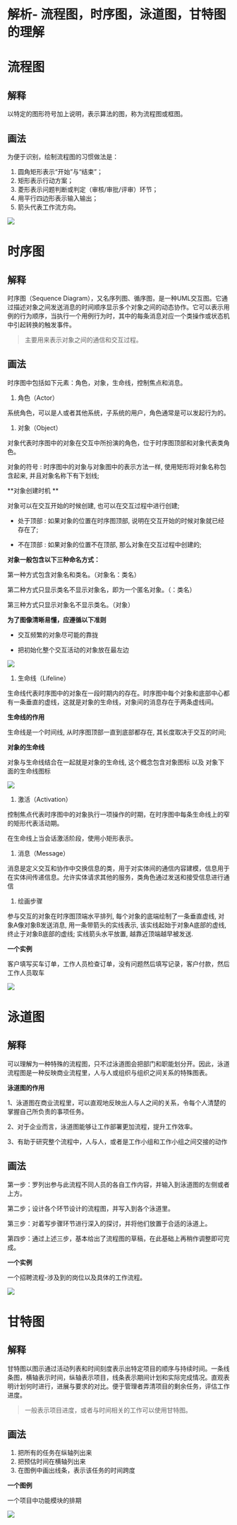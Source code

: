# 解析- 流程图，时序图，泳道图，甘特图的理解

# 流程图

## 解释

以特定的图形符号加上说明，表示算法的图，称为流程图或框图。

## 画法

为便于识别，绘制流程图的习惯做法是：

1.  圆角矩形表示“开始”与“结束”；
2.  矩形表示行动方案；
3.  菱形表示问题判断或判定（审核/审批/评审）环节；
4.  用平行四边形表示输入输出；
5.  箭头代表工作流方向。

![](https://p6-juejin.byteimg.com/tos-cn-i-k3u1fbpfcp/90fcea6a537d4fb5b89550c884bc18c8~tplv-k3u1fbpfcp-watermark.image)

# 时序图

## 解释

时序图（Sequence Diagram），又名序列图、循序图，是一种UML交互图。它通过描述对象之间发送消息的时间顺序显示多个对象之间的动态协作。它可以表示用例的行为顺序，当执行一个用例行为时，其中的每条消息对应一个类操作或状态机中引起转换的触发事件。

> 主要用来表示对象之间的通信和交互过程。

## 画法

时序图中包括如下元素：角色，对象，生命线，控制焦点和消息。

1.  角色（Actor）

系统角色，可以是人或者其他系统，子系统的用户，角色通常是可以发起行为的。

1.  对象（Object）

对象代表时序图中的对象在交互中所扮演的角色，位于时序图顶部和对象代表类角色。

对象的符号 : 时序图中的对象与对象图中的表示方法一样, 使用矩形将对象名称包含起来, 并且对象名称下有下划线;

**对象创建时机 **

对象可以在交互开始的时候创建, 也可以在交互过程中进行创建;

*   处于顶部 : 如果对象的位置在时序图顶部, 说明在交互开始的时候对象就已经存在了;

*   不在顶部 : 如果对象的位置不在顶部, 那么对象在交互过程中创建的;

**对象一般包含以下三种命名方式：**

第一种方式包含对象名和类名。（对象名：类名）

第二种方式只显示类名不显示对象名，即为一个匿名对象。（：类名）

第三种方式只显示对象名不显示类名。（对象）

**为了图像清晰易懂，应遵循以下准则**

*   交互频繁的对象尽可能的靠拢

*   把初始化整个交互活动的对象放在最左边

![](https://p3-juejin.byteimg.com/tos-cn-i-k3u1fbpfcp/01c33d8fb1494f68b81582ec2ba3f229~tplv-k3u1fbpfcp-watermark.image)

1.  生命线（Lifeline）

生命线代表时序图中的对象在一段时期内的存在。时序图中每个对象和底部中心都有一条垂直的虚线，这就是对象的生命线，对象间的消息存在于两条虚线间。

**生命线的作用**

生命线是一个时间线, 从时序图顶部一直到底部都存在, 其长度取决于交互的时间;

**对象的生命线**

对象与生命线结合在一起就是对象的生命线, 这个概念包含对象图标 以及 对象下面的生命线图标

![](https://p3-juejin.byteimg.com/tos-cn-i-k3u1fbpfcp/7b7e486f8caf4fdb9f4fd3aa74ed0c9f~tplv-k3u1fbpfcp-watermark.image)

1.  激活（Activation）

控制焦点代表时序图中的对象执行一项操作的时期，在时序图中每条生命线上的窄的矩形代表活动期。

在生命线上当会话激活阶段，使用小矩形表示。

1.  消息（Message）

消息是定义交互和协作中交换信息的类，用于对实体间的通信内容建模，信息用于在实体间传递信息。允许实体请求其他的服务，类角色通过发送和接受信息进行通信

1.  绘画步骤

参与交互的对象在时序图顶端水平排列, 每个对象的底端绘制了一条垂直虚线, 对象A像对象B发送消息, 用一条带箭头的实线表示, 该实线起始于对象A底部的虚线, 终止于对象B底部的虚线; 实线箭头水平放置, 越靠近顶端越早被发送.

**一个实例**

客户填写买车订单，工作人员检查订单，没有问题然后填写记录，客户付款，然后工作人员取车

![](https://p6-juejin.byteimg.com/tos-cn-i-k3u1fbpfcp/29ce908fa15e427dacf0578f03f4a5a6~tplv-k3u1fbpfcp-watermark.image)

# 泳道图

## 解释

可以理解为一种特殊的流程图，只不过泳道图会把部门和职能划分开。因此，泳道流程图是一种反映商业流程里，人与人或组织与组织之间关系的特殊图表。

**泳道图的作用**

1、泳道图在商业流程里，可以直观地反映出人与人之间的关系，令每个人清楚的掌握自己所负责的事项任务。

2、对于企业而言，泳道图能够让工作部署更加流程，提升工作效率。

3、有助于研究整个流程中，人与人，或者是工作小组和工作小组之间交接的动作

## 画法

第一步：罗列出参与此流程不同人员的各自工作内容，并输入到泳道图的左侧或者上方。

第二步；设计各个环节设计的流程图，并写入到各个泳道里。

第三步：对着写步骤环节进行深入的探讨，并将他们放置于合适的泳道上。

第四步：通过上述三步，基本给出了流程图的草稿，在此基础上再稍作调整即可完成。

**一个实例**

一个招聘流程-涉及到的岗位以及具体的工作流程。

![](https://p3-juejin.byteimg.com/tos-cn-i-k3u1fbpfcp/802f19c2e21a455f8b2aeb24b2a89988~tplv-k3u1fbpfcp-watermark.image)

# 甘特图

## 解释

甘特图以图示通过活动列表和时间刻度表示出特定项目的顺序与持续时间。一条线条图，横轴表示时间，纵轴表示项目，线条表示期间计划和实际完成情况。直观表明计划何时进行，进展与要求的对比。便于管理者弄清项目的剩余任务，评估工作进度。

> 一般表示项目进度，或者与时间相关的工作可以使用甘特图。

## 画法

1.  把所有的任务在纵轴列出来
2.  把预估时间在横轴列出来
3.  在图例中画出线条，表示该任务的时间跨度

**一个图例**

一个项目中功能模块的排期

![](https://p3-juejin.byteimg.com/tos-cn-i-k3u1fbpfcp/50607b04c6c5470292736475b7e3c4a1~tplv-k3u1fbpfcp-watermark.image)